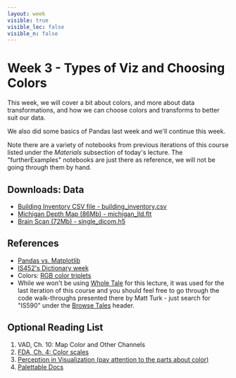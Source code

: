 ```yaml
---
layout: week
visible: true
visible_lec: false
visible_n: false
---
```


# Week 3 - Types of Viz and Choosing Colors

This week, we will cover a bit about colors, and more about data transformations, and how we can
choose colors and transforms to better suit our data.

We also did some basics of Pandas last week and we'll continue this week.

Note there are a variety of notebooks from previous iterations of this course listed under the *Materials* subsection of today's lecture.  The "furtherExamples" notebooks are just there as reference, we will not be going through them by hand.

## Downloads: Data

 * <a href="https://uiuc-ischool-dataviz.github.io/spring2019online/week02/building_inventory.csv" download>Building Inventory CSV file - building_inventory.csv</a>
 * <a href="https://uiuc-ischool-dataviz.github.io/spring2019online/week05/data/michigan_lld.flt" download>Michigan Depth Map (86Mb) - michigan_lld.flt</a>
 * <a href="https://uiuc-ischool-dataviz.github.io/spring2019online/week05/data/single_dicom.h5" download>Brain Scan (72Mb) - single_dicom.h5</a>

## References

 * <a href="http://jonathansoma.com/lede/algorithms-2017/classes/fuzziness-matplotlib/understand-df-plot-in-pandas/">Pandas vs. Matplotlib</a>
 * <a href="https://github.com/jnaiman/IS-452AO-Fall2019/blob/master/Lectures/Week-09-Dictionaries.ipynb">IS452's Dictionary week</a>
 * Colors: <a href="https://www.rapidtables.com/web/color/RGB_Color.html">RGB color triplets</a>
 * While we won't be using <a href="https://wholetale.org/">Whole Tale</a> for this lecture, it was used for the last iteration of this course and you should feel free to go through the code walk-throughs presented there by Matt Turk - just search for "IS590" under the <a href="https://dashboard.wholetale.org/browse">Browse Tales</a> header.

## Optional Reading List

 1. VAD, Ch. 10: Map Color and Other Channels
 1. <a href="https://serialmentor.com/dataviz/color-basics.html">FDA, Ch. 4: Color scales</a>
 1. <a href="https://www.csc2.ncsu.edu/faculty/healey/PP/">Perception in Visualization (pay attention to the parts about color)</a>
 1. <a href="https://jiffyclub.github.io/palettable/#documentation">Palettable Docs</a>
